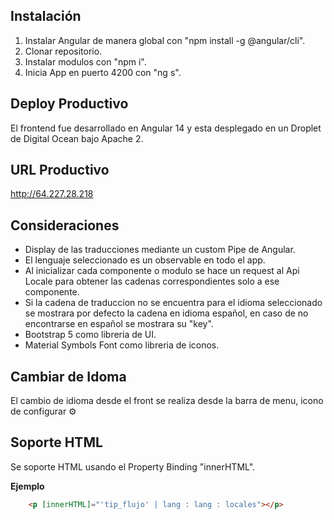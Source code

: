 ## Instalación

1. Instalar Angular de manera global con "npm install -g @angular/cli".
2. Clonar repositorio.
3. Instalar modulos con "npm i".
4. Inicia App en puerto 4200 con "ng s".

## Deploy Productivo

El frontend fue desarrollado en Angular 14 y esta desplegado en un Droplet de Digital Ocean bajo Apache 2.

## URL Productivo
http://64.227.28.218

## Consideraciones

- Display de las traducciones mediante un custom Pipe de Angular. 
- El lenguaje seleccionado es un observable en todo el app.
- Al inicializar cada componente o modulo se hace un request al Api Locale para obtener las cadenas correspondientes solo a ese componente.
- Si la cadena de traduccion no se encuentra para el idioma seleccionado se mostrara por defecto la cadena en idioma español, en caso de no encontrarse en español se mostrara su "key".
- Bootstrap 5 como libreria de UI.
- Material Symbols Font como libreria de iconos.

## Cambiar de Idoma

El cambio de idioma desde el front se realiza desde la barra de menu, icono de configurar ⚙️

## Soporte HTML

Se soporte HTML usando el Property Binding "innerHTML". 

**Ejemplo**

```html
    <p [innerHTML]="'tip_flujo' | lang : lang : locales"></p>
```